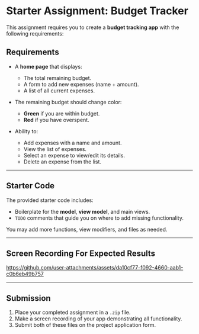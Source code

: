 # Starter Assignment: Budget Tracker  

This assignment requires you to create a **budget tracking app** with the following requirements:  

## Requirements  
- A **home page** that displays:  
  - The total remaining budget.  
  - A form to add new expenses (name + amount).  
  - A list of all current expenses.  

- The remaining budget should change color:  
  - **Green** if you are within budget.  
  - **Red** if you have overspent.  

- Ability to:  
  - Add expenses with a name and amount.  
  - View the list of expenses.  
  - Select an expense to view/edit its details.  
  - Delete an expense from the list.  

---

## Starter Code  
The provided starter code includes:  
- Boilerplate for the **model**, **view model**, and main views.  
- `TODO` comments that guide you on where to add missing functionality.  

You may add more functions, view modifiers, and files as needed.  

---

## Screen Recording For Expected Results

https://github.com/user-attachments/assets/da10cf77-f092-4660-aab1-c0b6eb49b757

---

## Submission  
1. Place your completed assignment in a `.zip` file.  
2. Make a screen recording of your app demonstrating all functionality.  
3. Submit both of these files on the project application form.
